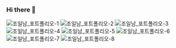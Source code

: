 ### Hi there 👋

<!--
**joilnam/joilnam** is a ✨ _special_ ✨ repository because its `README.md` (this file) appears on your GitHub profile.

Here are some ideas to get you started:

- 🔭 I’m currently working on ...
- 🌱 I’m currently learning ...
- 👯 I’m looking to collaborate on ...
- 🤔 I’m looking for help with ...
- 💬 Ask me about ...
- 📫 How to reach me: ...
- 😄 Pronouns: ...
- ⚡ Fun fact: ...
-->
![조일남_포트폴리오-1](https://user-images.githubusercontent.com/79505221/167653750-ada1dcf1-4806-4783-bedc-c3495c50030b.png)
![조일남_포트폴리오-2](https://user-images.githubusercontent.com/79505221/167653769-fb5b177e-bc42-4c71-95f7-1422c055fe49.png)
![조일남_포트폴리오-3](https://user-images.githubusercontent.com/79505221/167653774-91471240-b6e4-44f9-b862-91c3160918c8.png)
![조일남_포트폴리오-4](https://user-images.githubusercontent.com/79505221/167653776-b02d5756-e195-4a8d-8fb4-358b0e4e0bd3.png)
![조일남_포트폴리오-5](https://user-images.githubusercontent.com/79505221/167653778-4fbd153d-7714-4f54-b82a-48c0e8a4cfb5.png)
![조일남_포트폴리오-6](https://user-images.githubusercontent.com/79505221/167653783-03c7ba1e-15e1-49f9-9b2e-7dbacb1dfe80.png)
![조일남_포트폴리오-7](https://user-images.githubusercontent.com/79505221/167653791-9e876dbb-84bc-49f1-afae-de0d4ce64de1.png)
![조일남_포트폴리오-8](https://user-images.githubusercontent.com/79505221/167653793-59446e51-ef61-4eca-a37c-cb8a91afe95f.png)

